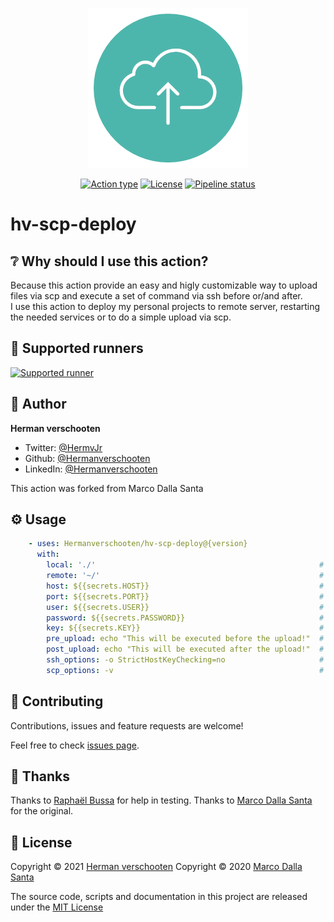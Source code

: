 <p align="center">
  <img src="resources/logo.png">
</p>

<p align="center">
  <a href="https://docs.github.com/en/actions/creating-actions/about-actions#types-of-actions"><img alt="Action type" src="https://img.shields.io/badge/Docker%20action-262b31?logo=docker&logoColor=2496ed"></a>
  <a href="LICENSE"><img alt="License" src="https://img.shields.io/github/license/marcodallasanta/ssh-scp-deploy"></a>
  <a href="https://github.com/Hermanverschooten/scp-deploy/actions?query=workflow%3ATest"><img alt="Pipeline status" src="https://github.com/Hermanverschooten/scp-deploy/workflows/Test/badge.svg"></a>
</p>

# hv-scp-deploy

## ❔ Why should I use this action?

Because this action provide an easy and higly customizable way to upload files via scp and execute a set of command via ssh before or/and after.  
I use this action to deploy my personal projects to remote server, restarting the needed services or to do a simple upload via scp.

## 🏃 Supported runners
[![Supported runner](https://img.shields.io/badge/Linux-262b31?style=for-the-badge&logo=linux&logoColor=fcc624)](https://docs.github.com/en/actions/creating-actions/about-actions#docker-container-actions)


## 👤 Author

**Herman verschooten**

* Twitter: [@HermvJr](https://twitter.com/HermvJr)
* Github: [@Hermanverschooten](https://github.com/Hermanverschooten)
* LinkedIn: [@Hermanverschooten](https://linkedin.com/in/herman-verschooten-38480220)

This action was forked from Marco Dalla Santa

## ⚙️ Usage
```yaml
    - uses: Hermanverschooten/hv-scp-deploy@{version}
      with:
        local: './'                                                  # Local file path - REQUIRED false - DEFAULT ./
        remote: '~/'                                                 # Remote file path - REQUIRED false - DEFAULT ~/
        host: ${{secrets.HOST}}                                      # Remote server address - REQUIRED true
        port: ${{secrets.PORT}}                                      # Remote server port - REQUIRED false - DEFAULT 22
        user: ${{secrets.USER}}                                      # Remote server user - REQUIRED true
        password: ${{secrets.PASSWORD}}                              # User password - REQUIRED at least one of "password" or "key" 
        key: ${{secrets.KEY}}                                        # Remote server private key - REQUIRED at least one of "password" or "key" 
        pre_upload: echo "This will be executed before the upload!"  # Command to run via ssh before scp upload - REQUIRED false
        post_upload: echo "This will be executed after the upload!"  # Command to run via ssh after scp upload - REQUIRED false
        ssh_options: -o StrictHostKeyChecking=no                     # A set of ssh_option separated by -o - REQUIRED false - DEFAULT -o StrictHostKeyChecking=no -o UserKnownHostsFile=/dev/null
        scp_options: -v                                              # Flags to use during scp - REQUIRED false - DEFAULT ''
```

## 🤝 Contributing

Contributions, issues and feature requests are welcome!

Feel free to check [issues page](https://github.com/Hermanverschooten/scp-deploy/issues).

## 🙏 Thanks

Thanks to [Raphaël Bussa](https://github.com/raphaelbussa) for help in testing.
Thanks to [Marco Dalla Santa](https://github.com/marcoallasanta) for the original.

## 📝 License

Copyright © 2021 [Herman verschooten](https://github.com/Hermanverschooten)
Copyright © 2020 [Marco Dalla Santa](https://github.com/marcoallasanta)

The source code, scripts and documentation in this project are released under the [MIT License](LICENSE)
